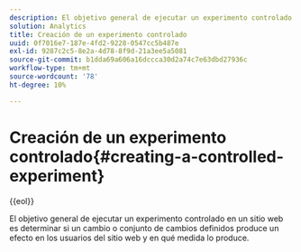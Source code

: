 ```yaml
---
description: El objetivo general de ejecutar un experimento controlado en un sitio web es determinar si un cambio o conjunto de cambios definidos produce un efecto en los usuarios del sitio web y en qué medida lo produce.
solution: Analytics
title: Creación de un experimento controlado
uuid: 0f7016e7-187e-4fd2-9228-0547cc5b487e
exl-id: 9287c2c5-8e2a-4d78-8f9d-21a3ee5a5081
source-git-commit: b1dda69a606a16dccca30d2a74c7e63dbd27936c
workflow-type: tm+mt
source-wordcount: '78'
ht-degree: 10%

---
```


# Creación de un experimento controlado{#creating-a-controlled-experiment}

{{eol}}

El objetivo general de ejecutar un experimento controlado en un sitio web es determinar si un cambio o conjunto de cambios definidos produce un efecto en los usuarios del sitio web y en qué medida lo produce.
